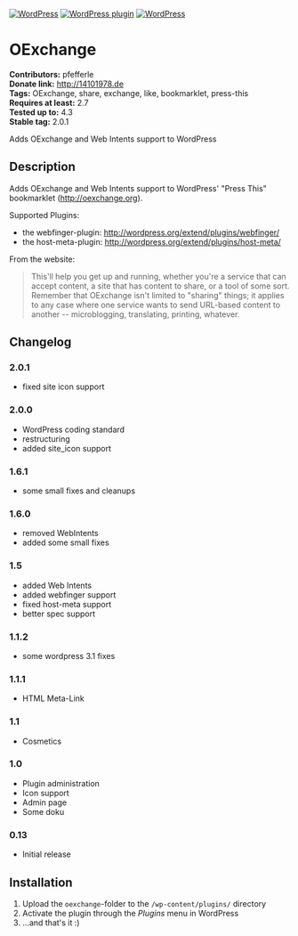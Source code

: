 [![WordPress](https://img.shields.io/wordpress/v/oexchange.svg?style=flat-square)](https://wordpress.org/plugins/oexchange/) [![WordPress plugin](https://img.shields.io/wordpress/plugin/v/oexchange.svg?style=flat-square)](https://wordpress.org/plugins/oexchange/changelog/) [![WordPress](https://img.shields.io/wordpress/plugin/dt/oexchange.svg?style=flat-square)](https://wordpress.org/plugins/oexchange/) 

# OExchange #
**Contributors:** pfefferle  
**Donate link:** http://14101978.de  
**Tags:** OExchange, share, exchange, like, bookmarklet, press-this  
**Requires at least:** 2.7  
**Tested up to:** 4.3  
**Stable tag:** 2.0.1  

Adds OExchange and Web Intents support to WordPress

## Description ##

Adds OExchange and Web Intents support to WordPress' "Press This" bookmarklet (http://oexchange.org).

Supported Plugins:

* the webfinger-plugin: http://wordpress.org/extend/plugins/webfinger/
* the host-meta-plugin: http://wordpress.org/extend/plugins/host-meta/

From the website:

> This'll help you get up and running, whether you're a service that can accept content, a site  that has content to share, or a tool of some sort. Remember that OExchange isn't limited to "sharing" things; it applies to any case where one service wants to send URL-based content to another -- microblogging, translating, printing, whatever.

## Changelog ##

### 2.0.1 ###
* fixed site icon support

### 2.0.0 ###
* WordPress coding standard
* restructuring
* added site_icon support

### 1.6.1 ###
* some small fixes and cleanups

### 1.6.0 ###
* removed WebIntents
* added some small fixes

### 1.5 ###
* added Web Intents
* added webfinger support
* fixed host-meta support
* better spec support

### 1.1.2 ###
* some wordpress 3.1 fixes

### 1.1.1 ###
* HTML Meta-Link

### 1.1 ###
* Cosmetics

### 1.0 ###
* Plugin administration
* Icon support
* Admin page
* Some doku

### 0.13 ###
* Initial release

## Installation ##

1. Upload the `oexchange`-folder to the `/wp-content/plugins/` directory
2. Activate the plugin through the *Plugins* menu in WordPress
3. ...and that's it :)
